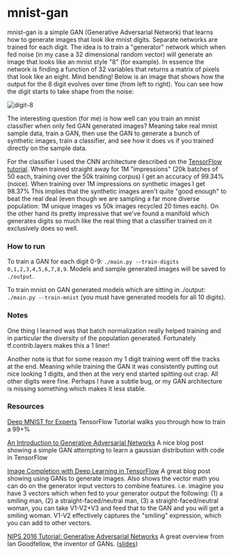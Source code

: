 # mnist-gan

mnist-gan is a simple GAN (Generative Adversarial Network) that learns how to generate images that look like mnist digits.  Separate networks are trained for each digit.  The idea is to train a "generator" network which when fed noise (in my case a 32 dimensional random vector) will generate an image that looks like an mnist style  "8" (for example).  In essence the network is finding a function of 32 variables that returns a matrix of pixels that look like an eight.  Mind bending!  Below is an image that shows how the output for the 8 digit evolves over time (from left to right).  You can see how the digit starts to take shape from the noise:

![digit-8](https://cloud.githubusercontent.com/assets/640134/22179791/8308a134-e012-11e6-9757-0f8290a83c64.png)

The interesting question (for me) is how well can you train an mnist classifier when only fed GAN generated images?  Meaning take real mnist sample data, train a GAN, then use the GAN to generate a bunch of synthetic images, train a classifier, and see how it does vs if you trained directly on the sample data.

For the classifier I used the CNN architecture described on the [TensorFlow tutorial](https://www.tensorflow.org/tutorials/mnist/pros/).  When trained straight away for 1M "impressions" (20k batches of 50 each, training over the 50k training corpus) I get an accuracy of 99.34% (noice).  When training over 1M impressions on synthetic images I get 98.37%  This implies that the synthetic images aren't quite "good enough" to beat the real deal (even though we are sampling a far more diverse population: 1M unique images vs 50k images recycled 20 times each).  On the other hand its pretty impressive that we've found a manifold which generates digits so much like the real thing that a classifier trained on it exclusively does so well.

### How to run

To train a GAN for each digit 0-9: `./main.py --train-digits 0,1,2,3,4,5,6,7,8,9`.  Models and sample generated images will be saved to `./output`.

To train mnist on GAN generated models which are sitting in ./output: `./main.py --train-mnist` (you must have generated models for all 10 digits).

### Notes

One thing I learned was that batch normalization really helped training and in particular the diversity of the population generated.  Fortunately tf.contrib.layers makes this a 1 liner!

Another note is that for some reason my 1 digit training went off the tracks at the end.  Meaning while training the GAN it was consistently putting out nice looking 1 digits, and then at the very end started spitting out crap.  All other digits were fine.  Perhaps I have a subtle bug, or my GAN architecture is missing something which makes it less stable.

### Resources

[Deep MNIST for Experts](https://www.tensorflow.org/tutorials/mnist/pros/) TensorFlow Tutorial walks you through how to train a 99+% 

[An Introduction to Generative Adversarial Networks](http://blog.aylien.com/introduction-generative-adversarial-networks-code-tensorflow/) A nice blog post showing a simple GAN attempting to learn a gaussian distribution with code in TensorFlow

[Image Completion with Deep Learning in TensorFlow](https://bamos.github.io/2016/08/09/deep-completion/)  A great blog post showing using GANs to generate images.  Also shows the vector math you can do on the generator input vectors to combine features.  i.e. imagine you have 3 vectors which when fed to your generator output the following: (1) a smiling man, (2) a straight-faced/neutral man, (3) a straight-faced/neutral woman, you can take V1-V2+V3 and feed that to the GAN and you will get a smiling woman.  V1-V2 effectively captures the "smiling" expression, which you can add to other vectors.

[NIPS 2016 Tutorial: Generative Adversarial Networks](https://arxiv.org/abs/1701.00160) A great overview from Ian Goodfellow, the inventor of GANs. ([slides](http://www.iangoodfellow.com/slides/2016-12-04-NIPS.pdf))
